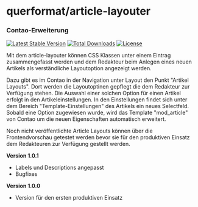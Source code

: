 # querformat/article-layouter
### Contao-Erweiterung
[![Latest Stable Version](https://poser.pugx.org/querformat/article-layouter/v/stable)](https://packagist.org/packages/querformat/article-layouter)
[![Total Downloads](https://poser.pugx.org/querformat/article-layouter/downloads)](https://packagist.org/packages/querformat/article-layouter)
[![License](https://poser.pugx.org/querformat/article-layouter/license)](https://packagist.org/packages/querformat/article-layouter)

Mit dem article-layouter können CSS Klassen unter einem Eintrag zusammengefasst werden und dem Redakteur beim Anlegen eines neuen Artikels als verständliche Layoutoption angezeigt werden.

Dazu gibt es im Contao in der Navigation unter Layout den Punkt "Artikel Layouts". Dort werden die Layoutoptinen gepflegt die dem Redakteur zur Verfügung stehen. Die Auswahl einer solchen Option für einen Artikel erfolgt in den Artikeleinstellungen. In den Einstellungen findet sich unter dem Bereich "Template-Einstellungen" des Artikels ein neues Selectfeld. Sobald eine Option zugewiesen wurde, wird das Template "mod_article" von Contao um die neuen Eigenschaften automatisch erweitert.

Noch nicht veröffentlichte Article Layouts können über die Frontendvorschau getestet werden bevor sie für den produktiven Einsatz dem Redakteuren zur Verfügung gestellt werden.

**Version 1.0.1**
- Labels und Descriptions angepasst
- Bugfixes

**Version 1.0.0**
- Version für den ersten produktiven Einsatz
